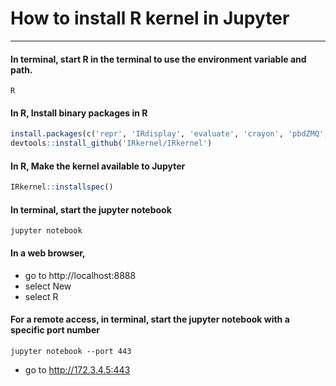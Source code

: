 # How to install R kernel in Jupyter

---

#### In terminal, start R in the terminal to use the environment variable and path.
```Shell
R
```

#### In R, Install binary packages in R
```R
install.packages(c('repr', 'IRdisplay', 'evaluate', 'crayon', 'pbdZMQ', 'devtools', 'uuid','digest'))
devtools::install_github('IRkernel/IRkernel')
```

#### In R, Make the kernel available to Jupyter
```R
IRkernel::installspec()
```

#### In terminal, start the jupyter notebook
```Shell
jupyter notebook
```

#### In a web browser, 
- go to http://localhost:8888
- select New
- select R

#### For a remote access, in terminal, start the jupyter notebook with a specific port number
 ```Shell
jupyter notebook --port 443
```
- go to http://172.3.4.5:443
